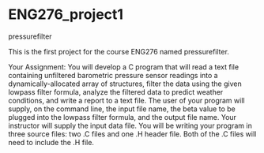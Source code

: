 # ENG276_project1
pressurefilter

This is the first project for the course ENG276 named pressurefilter.


Your Assignment:
You will develop a C program that will read a text file containing unfiltered barometric pressure sensor readings into a dynamically-allocated array of structures, filter the data using the given lowpass filter formula, analyze the filtered data to predict weather conditions, and write a report to a text file. The user of your program will supply, on the command line, the input file name, the beta value to be plugged into the lowpass filter formula, and the output file name. Your instructor will supply the input data file.
You will be writing your program in three source files: two .C files and one .H header file. Both of the .C files will need to include the .H file.
